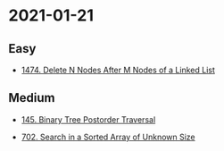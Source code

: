 # 2021-01-21

## Easy

* [1474. Delete N Nodes After M Nodes of a Linked List](https://leetcode.com/problems/delete-n-nodes-after-m-nodes-of-a-linked-list/)

## Medium

* [145. Binary Tree Postorder Traversal](https://leetcode.com/problems/binary-tree-postorder-traversal/)

* [702. Search in a Sorted Array of Unknown Size](https://leetcode.com/problems/search-in-a-sorted-array-of-unknown-size/)

